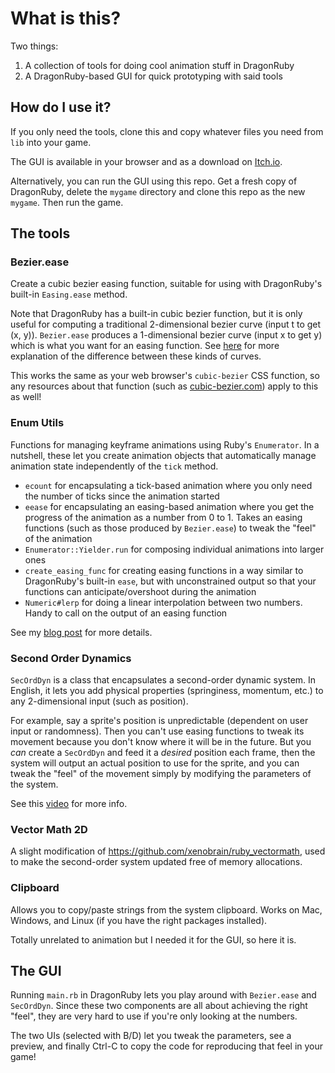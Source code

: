 # What is this?

Two things:

1. A collection of tools for doing cool animation stuff in DragonRuby
2. A DragonRuby-based GUI for quick prototyping with said tools

## How do I use it?

If you only need the tools, clone this and copy whatever files you need from
`lib` into your game.

The GUI is available in your browser and as a download on [Itch.io][itch].

[itch]: https://silverhammermba.itch.io/dragonruby-animation-editor

Alternatively, you can run the GUI using this repo. Get a fresh copy of
DragonRuby, delete the `mygame` directory and clone this repo as the new
`mygame`. Then run the game.

## The tools

### Bezier.ease

Create a cubic bezier easing function, suitable for using with DragonRuby's
built-in `Easing.ease` method.

Note that DragonRuby has a built-in cubic bezier function, but it is only useful
for computing a traditional 2-dimensional bezier curve (input t to get (x, y)).
`Bezier.ease` produces a 1-dimensional bezier curve (input x to get y) which
is what you want for an easing function. See [here][bez] for more explanation of
the difference between these kinds of curves.

[bez]: https://asawicki.info/articles/Bezier_Curve_as_Easing_Function.htm

This works the same as your web browser's `cubic-bezier` CSS function, so any
resources about that function (such as [cubic-bezier.com][cb]) apply to this as
well!

[cb]: https://cubic-bezier.com

### Enum Utils

Functions for managing keyframe animations using Ruby's `Enumerator`. In a
nutshell, these let you create animation objects that automatically manage
animation state independently of the `tick` method.

* `ecount` for encapsulating a tick-based animation where you only need the
  number of ticks since the animation started
* `eease` for encapsulating an easing-based animation where you get the progress
  of the animation as a number from 0 to 1. Takes an easing functions (such as
  those produced by `Bezier.ease`) to tweak the "feel" of the animation
* `Enumerator::Yielder.run` for composing individual animations into larger ones
* `create_easing_func` for creating easing functions in a way similar to
  DragonRuby's built-in `ease`, but with unconstrained output so that your
  functions can anticipate/overshoot during the animation
* `Numeric#lerp` for doing a linear interpolation between two numbers. Handy to
  call on the output of an easing function

See my [blog post][enum] for more details.

[enum]: https://silverhammermba.github.io/blog/2023/02/08/animation

### Second Order Dynamics

`SecOrdDyn` is a class that encapsulates a second-order dynamic system. In
English, it lets you add physical properties (springiness, momentum, etc.) to
any 2-dimensional input (such as position).

For example, say a sprite's position is unpredictable (dependent on user input
or randomness). Then you can't use easing functions to tweak its movement
because you don't know where it will be in the future. But you _can_ create a
`SecOrdDyn` and feed it a _desired_ position each frame, then the system will
output an actual position to use for the sprite, and you can tweak the "feel" of
the movement simply by modifying the parameters of the system.

See this [video][dyn] for more info.

[dyn]: https://www.youtube.com/watch?v=KPoeNZZ6H4s

### Vector Math 2D

A slight modification of https://github.com/xenobrain/ruby_vectormath, used to
make the second-order system updated free of memory allocations.

### Clipboard

Allows you to copy/paste strings from the system clipboard. Works on Mac,
Windows, and Linux (if you have the right packages installed).

Totally unrelated to animation but I needed it for the GUI, so here it is.

## The GUI

Running `main.rb` in DragonRuby lets you play around with `Bezier.ease` and
`SecOrdDyn`. Since these two components are all about achieving the right
"feel", they are very hard to use if you're only looking at the numbers.

The two UIs (selected with B/D) let you tweak the parameters, see a preview, and
finally Ctrl-C to copy the code for reproducing that feel in your game!
